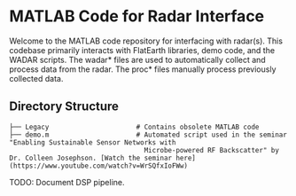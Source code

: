 # MATLAB Code for Radar Interface

Welcome to the MATLAB code repository for interfacing with radar(s). This codebase primarily interacts with FlatEarth libraries, demo code, and the WADAR scripts. The wadar* files are used to automatically collect and process data from the radar. The proc* files manually process previously collected data.

## Directory Structure

```
├── Legacy                      # Contains obsolete MATLAB code
├── demo.m                      # Automated script used in the seminar "Enabling Sustainable Sensor Networks with 
                                  Microbe-powered RF Backscatter" by Dr. Colleen Josephson. [Watch the seminar here](https://www.youtube.com/watch?v=WrSQfxIoFWw)
```

TODO: Document DSP pipeline.